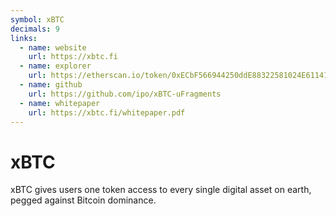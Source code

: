 ```yaml
---
symbol: xBTC
decimals: 9
links:
  - name: website
    url: https://xbtc.fi
  - name: explorer
    url: https://etherscan.io/token/0xECbF566944250ddE88322581024E611419715f7A
  - name: github
    url: https://github.com/ipo/xBTC-uFragments
  - name: whitepaper
    url: https://xbtc.fi/whitepaper.pdf
---
```


# xBTC

xBTC gives users one token access to every single digital asset on earth, pegged against Bitcoin dominance.
